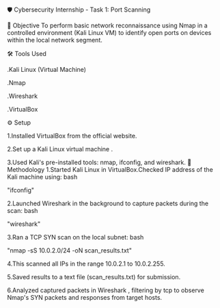 🛡️ Cybersecurity Internship - Task 1: Port Scanning


🎯 Objective
To perform basic network reconnaissance using Nmap in a controlled environment (Kali Linux VM) to identify open ports on devices within the local network segment.


🛠 Tools Used

.Kali Linux (Virtual Machine)

.Nmap

.Wireshark

.VirtualBox


⚙️ Setup

1.Installed VirtualBox from the official website.

2.Set up a Kali Linux virtual machine .

3.Used Kali's pre-installed tools: nmap, ifconfig, and wireshark.
🧪 Methodology
1.Started Kali Linux in VirtualBox.Checked IP address of the Kali machine using:
bash



"ifconfig"

2.Launched Wireshark in the background to capture packets during the scan:
bash


"wireshark" 

3.Ran a TCP SYN scan on the local subnet:
bash


"nmap -sS 10.0.2.0/24 -oN scan_results.txt"

4.This scanned all IPs in the range 10.0.2.1 to 10.0.2.255.


5.Saved results to a text file (scan_results.txt) for submission.


6.Analyzed captured packets in Wireshark , filtering by tcp to observe Nmap's SYN packets and responses from target hosts.
